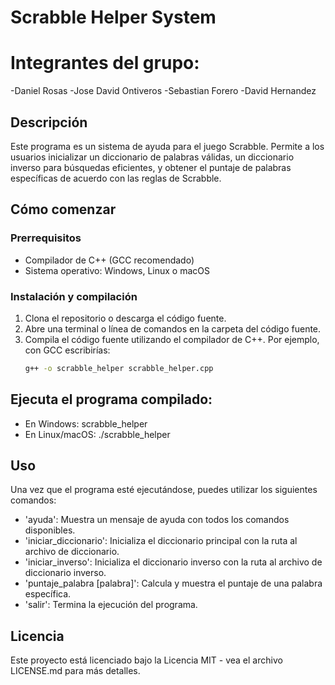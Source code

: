 # Scrabble Helper System

# Integrantes del grupo:
-Daniel Rosas
-Jose David Ontiveros
-Sebastian Forero
-David Hernandez

## Descripción
Este programa es un sistema de ayuda para el juego Scrabble. Permite a los usuarios inicializar un diccionario de palabras válidas, un diccionario inverso para búsquedas eficientes, y obtener el puntaje de palabras específicas de acuerdo con las reglas de Scrabble.

## Cómo comenzar

### Prerrequisitos
- Compilador de C++ (GCC recomendado)
- Sistema operativo: Windows, Linux o macOS

### Instalación y compilación

1. Clona el repositorio o descarga el código fuente.
2. Abre una terminal o línea de comandos en la carpeta del código fuente.
3. Compila el código fuente utilizando el compilador de C++. Por ejemplo, con GCC escribirías:
   ```sh
   g++ -o scrabble_helper scrabble_helper.cpp

## Ejecuta el programa compilado:
-  En Windows:
   scrabble_helper
-  En Linux/macOS:
   ./scrabble_helper

## Uso
   Una vez que el programa esté ejecutándose, puedes utilizar los siguientes comandos:

-  'ayuda': Muestra un mensaje de ayuda con todos los comandos disponibles.
-  'iniciar_diccionario': Inicializa el diccionario principal con la ruta al archivo de diccionario.
-  'iniciar_inverso': Inicializa el diccionario inverso con la ruta al archivo de diccionario inverso.
-  'puntaje_palabra [palabra]': Calcula y muestra el puntaje de una palabra específica.
-  'salir': Termina la ejecución del programa.

## Licencia
   Este proyecto está licenciado bajo la Licencia MIT - vea el archivo LICENSE.md para más detalles.
